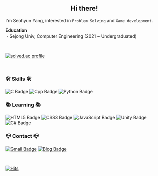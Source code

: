 
## <center> **Hi there!** </center>
I'm Seohyun Yang, interested in `Problem Solving` and `Game development`.

**Education**  
ㆍSejong Univ, Computer Engineering (2021 ~ Undergraduated)

</br>

[![solved.ac profile](https://mazassumnida.wtf/api/v2/generate_badge?boj=110000110101)](https://solved.ac/110000110101)

</br>

### **🛠 Skills 🛠**
![C Badge](https://img.shields.io/badge/C-A8B9CC?style=for-the-badge&logo=C&logoColor=black)
![Cpp Badge](https://img.shields.io/badge/C++-00599C?style=for-the-badge&logo=Cplusplus&logoColor=white)
![Python Badge](https://img.shields.io/badge/Python-3776AB?style=for-the-badge&logo=Python&logoColor=white)

### **📚 Learning 📚**

![HTML5 Badge](https://img.shields.io/badge/html5-E34F26?style=for-the-badge&logo=html5&logoColor=white)
![CSS3 Badge](https://img.shields.io/badge/CSS3-1572B6?style=for-the-badge&logo=CSS3&logoColor=white)
![JavaScript Badge](https://img.shields.io/badge/JavaScript-F7DF1E?style=for-the-badge&logo=JavaScript&logoColor=black)
![Unity Badge](https://img.shields.io/badge/Unity-666666?style=for-the-badge&logo=Unity&logoColor=white)
![C# Badge](https://img.shields.io/badge/Cⵌ-239120?style=for-the-badge&logo=Csharp&logoColor=white)

### **📪 Contact 📪**
[![Gmail Badge](https://img.shields.io/badge/Gmail-EA4335?style=for-the-badge&logo=Gmail&logoColor=white)](mailto:seoh136199@gmail.com)
[![Blog Badge](https://img.shields.io/badge/blog-666666?style=for-the-badge&logo=GitHub&logoColor=white)](mailto:https://seoh136199.github.io/)

</br>

[![Hits](https://hits.seeyoufarm.com/api/count/incr/badge.svg?url=https%3A%2F%2Fgithub.com%2Fseoh136199&count_bg=%2379C83D&title_bg=%23555555&icon=&icon_color=%23E7E7E7&title=hits&edge_flat=false)](https://hits.seeyoufarm.com)

</center> 
